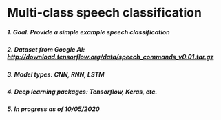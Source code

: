 # Multi-class speech classification

##### 1. Goal: Provide a simple example speech classification
##### 2. Dataset from Google AI: http://download.tensorflow.org/data/speech_commands_v0.01.tar.gz
##### 3. Model types: CNN, RNN, LSTM
##### 4. Deep learning packages: Tensorflow, Keras, etc.
##### 5. In progress as of 10/05/2020
